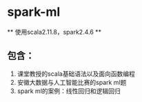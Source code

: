# spark-ml
** 使用scala2.11.8，spark2.4.6 **
## 包含：
1. 课堂教授的scala基础语法以及面向函数编程
2. 安徽大数据与人工智能比赛的spark ml题
3. spark ml的案例：线性回归和逻辑回归
